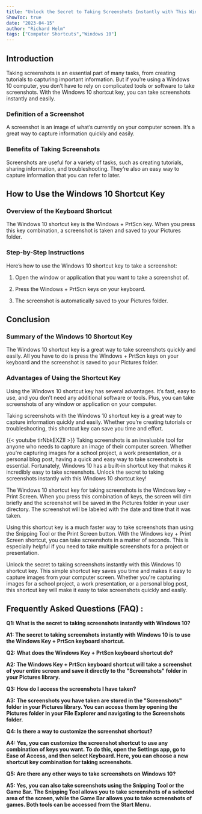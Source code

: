 ```yaml
---
title: "Unlock the Secret to Taking Screenshots Instantly with This Windows 10 Shortcut Key!"
ShowToc: true 
date: "2023-04-15"
author: "Richard Helm" 
tags: ["Computer Shortcuts","Windows 10"]
---
```

## Introduction

Taking screenshots is an essential part of many tasks, from creating tutorials to capturing important information. But if you’re using a Windows 10 computer, you don’t have to rely on complicated tools or software to take screenshots. With the Windows 10 shortcut key, you can take screenshots instantly and easily. 

### Definition of a Screenshot

A screenshot is an image of what’s currently on your computer screen. It’s a great way to capture information quickly and easily. 

### Benefits of Taking Screenshots

Screenshots are useful for a variety of tasks, such as creating tutorials, sharing information, and troubleshooting. They’re also an easy way to capture information that you can refer to later. 

## How to Use the Windows 10 Shortcut Key

### Overview of the Keyboard Shortcut

The Windows 10 shortcut key is the Windows + PrtScn key. When you press this key combination, a screenshot is taken and saved to your Pictures folder. 

### Step-by-Step Instructions

Here’s how to use the Windows 10 shortcut key to take a screenshot: 

1. Open the window or application that you want to take a screenshot of. 

2. Press the Windows + PrtScn keys on your keyboard. 

3. The screenshot is automatically saved to your Pictures folder. 

## Conclusion

### Summary of the Windows 10 Shortcut Key

The Windows 10 shortcut key is a great way to take screenshots quickly and easily. All you have to do is press the Windows + PrtScn keys on your keyboard and the screenshot is saved to your Pictures folder. 

### Advantages of Using the Shortcut Key

Using the Windows 10 shortcut key has several advantages. It’s fast, easy to use, and you don’t need any additional software or tools. Plus, you can take screenshots of any window or application on your computer. 

Taking screenshots with the Windows 10 shortcut key is a great way to capture information quickly and easily. Whether you’re creating tutorials or troubleshooting, this shortcut key can save you time and effort.

{{< youtube tirNbkEXZII >}} 
Taking screenshots is an invaluable tool for anyone who needs to capture an image of their computer screen. Whether you're capturing images for a school project, a work presentation, or a personal blog post, having a quick and easy way to take screenshots is essential. Fortunately, Windows 10 has a built-in shortcut key that makes it incredibly easy to take screenshots. Unlock the secret to taking screenshots instantly with this Windows 10 shortcut key!

The Windows 10 shortcut key for taking screenshots is the Windows key + Print Screen. When you press this combination of keys, the screen will dim briefly and the screenshot will be saved in the Pictures folder in your user directory. The screenshot will be labeled with the date and time that it was taken.

Using this shortcut key is a much faster way to take screenshots than using the Snipping Tool or the Print Screen button. With the Windows key + Print Screen shortcut, you can take screenshots in a matter of seconds. This is especially helpful if you need to take multiple screenshots for a project or presentation.

Unlock the secret to taking screenshots instantly with this Windows 10 shortcut key. This simple shortcut key saves you time and makes it easy to capture images from your computer screen. Whether you're capturing images for a school project, a work presentation, or a personal blog post, this shortcut key will make it easy to take screenshots quickly and easily.

## Frequently Asked Questions (FAQ) :
**Q1: What is the secret to taking screenshots instantly with Windows 10?**

**A1: The secret to taking screenshots instantly with Windows 10 is to use the Windows Key + PrtScn keyboard shortcut.**

**Q2: What does the Windows Key + PrtScn keyboard shortcut do?**

**A2: The Windows Key + PrtScn keyboard shortcut will take a screenshot of your entire screen and save it directly to the "Screenshots" folder in your Pictures library.**

**Q3: How do I access the screenshots I have taken?**

**A3: The screenshots you have taken are stored in the "Screenshots" folder in your Pictures library. You can access them by opening the Pictures folder in your File Explorer and navigating to the Screenshots folder.**

**Q4: Is there a way to customize the screenshot shortcut?**

**A4: Yes, you can customize the screenshot shortcut to use any combination of keys you want. To do this, open the Settings app, go to Ease of Access, and then select Keyboard. Here, you can choose a new shortcut key combination for taking screenshots.**

**Q5: Are there any other ways to take screenshots on Windows 10?**

**A5: Yes, you can also take screenshots using the Snipping Tool or the Game Bar. The Snipping Tool allows you to take screenshots of a selected area of the screen, while the Game Bar allows you to take screenshots of games. Both tools can be accessed from the Start Menu.**




